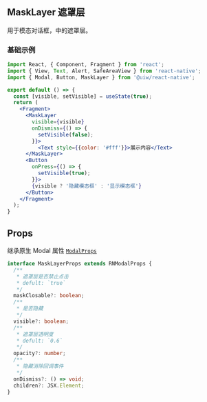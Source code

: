MaskLayer 遮罩层
---

用于模态对话框，中的遮罩层。

### 基础示例

<!--DemoStart--> 
```jsx
import React, { Component, Fragment } from 'react';
import { View, Text, Alert, SafeAreaView } from 'react-native';
import { Modal, Button, MaskLayer } from '@uiw/react-native';

export default () => {
  const [visible, setVisible] = useState(true);
  return (
    <Fragment>
      <MaskLayer
        visible={visible}
        onDismiss={() => {
          setVisible(false);
        }}>
          <Text style={{color: '#fff'}}>展示内容</Text>
      </MaskLayer>
      <Button
        onPress={() => {
          setVisible(true);
        }}>
        {visible ? '隐藏模态框' : '显示模态框'}
      </Button>
    </Fragment>
  );
}
```
<!--End-->

## Props

继承原生 Modal 属性 [`ModalProps`](https://facebook.github.io/react-native/docs/modal.html#props)

```typescript
interface MaskLayerProps extends RNModalProps {
  /**
   * 遮罩层是否禁止点击
   * defult: `true`
   */
  maskClosable?: boolean;
  /**
   * 是否隐藏
   */
  visible?: boolean;
  /**
   * 遮罩层透明度
   * defult: `0.6`
   */
  opacity?: number;
  /**
   * 隐藏消除回调事件
   */
  onDismiss?: () => void;
  children?: JSX.Element;
}
```
